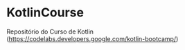 # KotlinCourse
Repositório do Curso de Kotlin (https://codelabs.developers.google.com/kotlin-bootcamp/)

